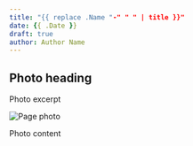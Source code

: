```yaml
---
title: "{{ replace .Name "-" " " | title }}"
date: {{ .Date }}
draft: true
author: Author Name
---
```


## Photo heading

Photo excerpt

![Page photo](https://placehold.it/500/300)

Photo content